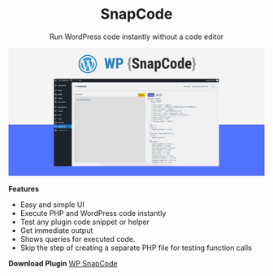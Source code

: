 <center>

# SnapCode

Run WordPress code instantly without a code editor
</center>

![wp-snapcode](assets/images/wp-snapcode.png)

**Features**

* Easy and simple UI
* Execute PHP and WordPress code instantly
* Test any plugin code snippet or helper
* Get immediate output
* Shows queries for executed code.
* Skip the step of creating a separate PHP file for testing function calls

**Download Plugin**
[WP SnapCode](https://github.com/haruncpi/snapcode/releases/latest/download/snapcode.zip)

